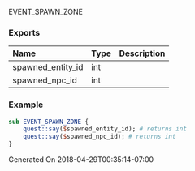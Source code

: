 EVENT_SPAWN_ZONE
### Exports
**Name**|**Type**|**Description**
:-----|:-----|:-----
spawned_entity_id|int|
spawned_npc_id|int|
### Example
```perl
sub EVENT_SPAWN_ZONE {
	quest::say($spawned_entity_id); # returns int
	quest::say($spawned_npc_id); # returns int
}
```

Generated On 2018-04-29T00:35:14-07:00